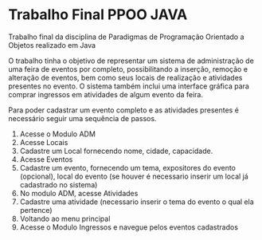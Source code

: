 # Trabalho Final PPOO JAVA

Trabalho final da disciplina de Paradigmas de Programação Orientado a Objetos realizado em Java

O trabalho tinha o objetivo de representar um sistema de administração de uma feira de eventos por completo, possibilitando a inserção, remoção e alteração de eventos, bem como seus locais de realização e atividades presentes no evento. O sistema também inclui uma interface gráfica para comprar ingressos em atividades de algum evento da feira.

Para poder cadastrar um evento completo e as atividades presentes é necessário seguir uma sequência de passos.

1. Acesse o Modulo ADM
2. Acesse Locais
3. Cadastre um Local fornecendo nome, cidade, capacidade.
4. Acesse Eventos
5. Cadastre um evento, fornecendo um tema, expositores do evento (opcional), local do evento (se houver é necessario inserir um local já cadastrado no sistema)
6. No modulo ADM, acesse Atividades
7. Cadastre uma atividade (necessario inserir o tema do evento o qual ela pertence)
8. Voltando ao menu principal
9. Acesse o Modulo Ingressos e navegue pelos eventos cadastrados
